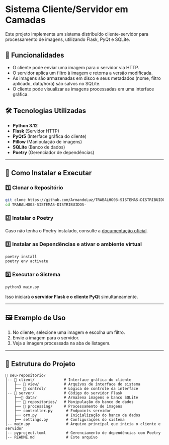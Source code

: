 # **Sistema Cliente/Servidor em Camadas**

Este projeto implementa um sistema distribuído cliente-servidor para processamento de imagens, utilizando Flask, PyQt e SQLite.

## **📌 Funcionalidades**
- O cliente pode enviar uma imagem para o servidor via HTTP.
- O servidor aplica um filtro à imagem e retorna a versão modificada.
- As imagens são armazenadas em disco e seus metadados (nome, filtro aplicado, data/hora) são salvos no SQLite.
- O cliente pode visualizar as imagens processadas em uma interface gráfica.

## **🛠 Tecnologias Utilizadas**
- **Python 3.12**
- **Flask** (Servidor HTTP)
- **PyQt5** (Interface gráfica do cliente)
- **Pillow** (Manipulação de imagens)
- **SQLite** (Banco de dados)
- **Poetry** (Gerenciador de dependências)

---

## **🚀 Como Instalar e Executar**
### **1️⃣ Clonar o Repositório**
```bash
git clone https://github.com/ArmandoLuz/TRABALHO03-SISTEMAS-DISTRIBUIDOS-.git
cd TRABALHO03-SISTEMAS-DISTRIBUIDOS-
```

### **2️⃣ Instalar o Poetry**
Caso não tenha o Poetry instalado, consulte a [documentação oficial](https://python-poetry.org/docs/).

### **3️⃣ Instalar as Dependências e ativar o ambiente virtual**
```bash
poetry install
poetry env activate
```

### **5️⃣ Executar o Sistema**
```bash
python3 main.py
```
Isso iniciará **o servidor Flask e o cliente PyQt** simultaneamente.

---

## **🖼 Exemplo de Uso**
1. No cliente, selecione uma imagem e escolha um filtro.
2. Envie a imagem para o servidor.
3. Veja a imagem processada na aba de listagem.

---

## **📂 Estrutura do Projeto**
```
📁 seu-repositorio/
│-- 📁 client/             # Interface gráfica do cliente
│   ├── 📁 view/           # Arquivos de interface do sistema
│   ├── 📁 control/        # Lógica de controle da interface
│-- 📁 server/             # Código do servidor Flask
│   ├──📁 data/            # Armazena imagens e banco SQLite
│   ├── 📁 repositories/   # Manipulação do banco de dados
│   ├── 📁 processing/     # Processamento de imagens
│   ├── controller.py      # Endpoints servidor
│   ├── orm.py             # Inicialização do banco de dados
│   ├── settings.py        # Configurações do sistema
│-- main.py                # Arquivo principal que inicia o cliente e servidor
│-- pyproject.toml         # Gerenciamento de dependências com Poetry
│-- README.md              # Este arquivo
```

